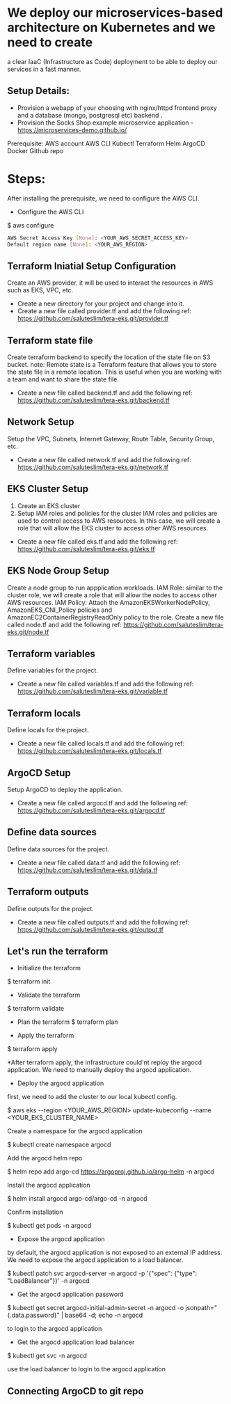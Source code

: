 # We deploy our microservices-based architecture on Kubernetes and we need to create
a clear IaaC (Infrastructure as Code) deployment to be able to deploy our services in a
fast manner.

## Setup Details:
* Provision a webapp of your choosing with nginx/httpd frontend proxy and a database
(mongo, postgresql etc) backend .
* Provision the Socks Shop example microservice application -
https://microservices-demo.github.io/

Prerequisite:
AWS account
AWS CLI
Kubectl
Terraform
Helm
ArgoCD
Docker
Github repo

# Steps:
After installing the prerequisite, we need to configure the AWS CLI.
* Configure the AWS CLI

$ aws configure
```bash AWS Access Key ID [None]: <YOUR_AWS_ACCESS_KEY_ID>
AWS Secret Access Key [None]: <YOUR_AWS_SECRET_ACCESS_KEY>
Default region name [None]: <YOUR_AWS_REGION>
```

## Terraform Iniatial Setup Configuration
Create an AWS provider. it will be used to interact the resources in AWS such as EKS, VPC, etc.
* Create a new directory for your project and change into it.
* Create a new file called provider.tf and add the following ref: https://github.com/saluteslim/tera-eks.git/provider.tf

## Terraform state file
Create terraform backend to specify the location of the state file on S3 bucket.
note: Remote state is a Terraform feature that allows you to store the state file in a remote location. This is useful when you are working with a team and want to share the state file.
* Create a new file called backend.tf and add the following ref: https://github.com/saluteslim/tera-eks.git/backend.tf

## Network Setup
Setup the VPC, Subnets, Internet Gateway, Route Table, Security Group, etc.
* Create a new file called network.tf and add the following ref: https://github.com/saluteslim/tera-eks.git/network.tf

## EKS Cluster Setup
1. Create an EKS cluster
2. Setup IAM roles and policies for the cluster
IAM roles and policies are used to control access to AWS resources. In this case, we will create a role that will allow the EKS cluster to access other AWS resources.
* Create a new file called eks.tf and add the following ref: https://github.com/saluteslim/tera-eks.git/eks.tf

## EKS Node Group Setup
Create a node group to run appplication workloads.
IAM Role: similar to the cluster role, we will create a role that will allow the nodes to access other AWS resources.
IAM Policy: Attach the AmazonEKSWorkerNodePolicy, AmazonEKS_CNI_Policy policies and AmazonEC2ContainerRegistryReadOnly policy to the role.
Create a new file called node.tf and add the following ref: https://github.com/saluteslim/tera-eks.git/node.tf

## Terraform variables
Define variables for the project.
* Create a new file called variables.tf and add the following ref: https://github.com/saluteslim/tera-eks.git/variable.tf

## Terraform locals
Define locals for the project.
* Create a new file called locals.tf and add the following ref: https://github.com/saluteslim/tera-eks.git/locals.tf

## ArgoCD Setup
Setup ArgoCD to deploy the application.
* Create a new file called argocd.tf and add the following ref: https://github.com/saluteslim/tera-eks.git/argocd.tf

## Define data sources
Define data sources for the project.
* Create a new file called data.tf and add the following ref: https://github.com/saluteslim/tera-eks.git/data.tf

## Terraform outputs
Define outputs for the project.
* Create a new file called outputs.tf and add the following ref: https://github.com/saluteslim/tera-eks.git/output.tf

## Let's run the terraform

* Initialize the terraform

$ terraform init

* Validate the terraform

$ terraform validate

* Plan the terraform
$ terraform plan

* Apply the terraform

$ terraform apply

*After terraform apply, the infrastructure could'nt reploy the argocd application. We need to manually deploy the argocd application.

* Deploy the argocd application

first, we need to add the cluster to our local kubectl config.

$ aws eks --region <YOUR_AWS_REGION> update-kubeconfig --name <YOUR_EKS_CLUSTER_NAME>

Create a namespace for the argocd application

$ kubectl create namespace argocd

Add the argocd helm repo

$ helm repo add argo-cd https://argoproj.github.io/argo-helm -n argocd

Install the argocd application

$ helm install argocd argo-cd/argo-cd -n argocd

Confirm installation

$ kubectl get pods -n argocd

* Expose the argocd application

by default, the argocd application is not exposed to an external IP address. We need to expose the argocd application to a load balancer.

$ kubectl patch svc argocd-server -n argocd -p '{"spec": {"type": "LoadBalancer"}}' -n argocd

* Get the argocd application password

$ kubectl get secret argocd-initial-admin-secret -n argocd -o jsonpath="{.data.password}" | base64 -d; echo -n argocd

to login to the argocd application

* Get the argocd application load balancer

$ kubectl get svc -n argocd

use the load balancer to login to the argocd application

## Connecting ArgoCD to git repo





